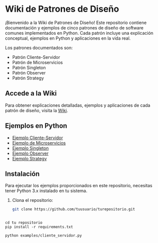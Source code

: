 # Wiki de Patrones de Diseño

¡Bienvenido a la Wiki de Patrones de Diseño! Este repositorio contiene documentación y ejemplos de cinco patrones de diseño de software comunes implementados en Python. Cada patrón incluye una explicación conceptual, ejemplos en Python y aplicaciones en la vida real.

Los patrones documentados son:

- Patrón Cliente-Servidor
- Patrón de Microservicios
- Patrón Singleton
- Patrón Observer
- Patrón Strategy

## Accede a la Wiki

Para obtener explicaciones detalladas, ejemplos y aplicaciones de cada patrón de diseño, visita la [Wiki](https://github.com/tuusuario/turepositorio/wiki).

## Ejemplos en Python

- [Ejemplo Cliente-Servidor](./examples/cliente_servidor.py)
- [Ejemplo de Microservicios](./examples/microservicios.py)
- [Ejemplo Singleton](./examples/singleton.py)
- [Ejemplo Observer](./examples/observer.py)
- [Ejemplo Strategy](./examples/strategy.py)

## Instalación

Para ejecutar los ejemplos proporcionados en este repositorio, necesitas tener Python 3.x instalado en tu sistema.

1. Clona el repositorio:
   ```bash
   git clone https://github.com/tuusuario/turepositorio.git
 
  ```
 cd tu repositorio 
 pip install -r requirements.txt

python examples/cliente_servidor.py


